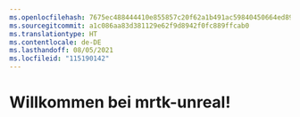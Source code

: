 ```yaml
---
ms.openlocfilehash: 7675ec488444410e855857c20f62a1b491ac59840450664ed89031af672efb4c
ms.sourcegitcommit: a1c086aa83d381129e62f9d8942f0fc889ffcab0
ms.translationtype: HT
ms.contentlocale: de-DE
ms.lasthandoff: 08/05/2021
ms.locfileid: "115190142"
---
```

# <a name="welcome-to-mrtk-unreal"></a>Willkommen bei mrtk-unreal!